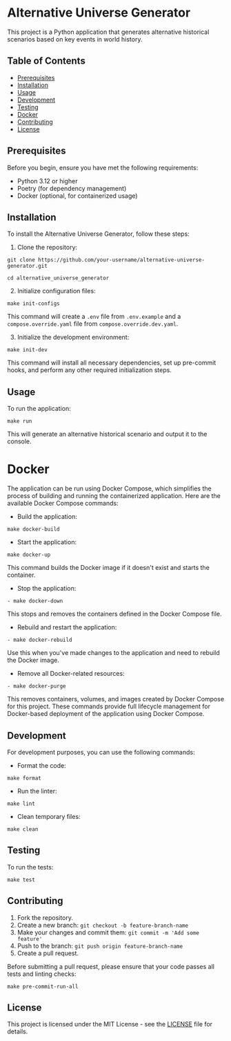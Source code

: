 # Alternative Universe Generator

This project is a Python application that generates alternative historical scenarios based on key events in world history.

## Table of Contents

- [Prerequisites](#prerequisites)
- [Installation](#installation)
- [Usage](#usage)
- [Development](#development)
- [Testing](#testing)
- [Docker](#docker)
- [Contributing](#contributing)
- [License](#license)

## Prerequisites

Before you begin, ensure you have met the following requirements:

- Python 3.12 or higher
- Poetry (for dependency management)
- Docker (optional, for containerized usage)

## Installation

To install the Alternative Universe Generator, follow these steps:

1. Clone the repository:
```
git clone https://github.com/your-username/alternative-universe-generator.git
```
```
cd alternative_universe_generator
```

2. Initialize configuration files:
```
make init-configs
```
This command will create a `.env` file from `.env.example` and a `compose.override.yaml` file from `compose.override.dev.yaml`.

3. Initialize the development environment:
```
make init-dev
```
This command will install all necessary dependencies, set up pre-commit hooks, and perform any other required initialization steps.

## Usage

To run the application:
```
make run
```
This will generate an alternative historical scenario and output it to the console.

# Docker

The application can be run using Docker Compose, which simplifies the process of building and running the containerized application. Here are the available Docker Compose commands:

- Build the application:
```
make docker-build
```
- Start the application:
```
make docker-up
```
This command builds the Docker image if it doesn't exist and starts the container.

- Stop the application:
```
- make docker-down
```
This stops and removes the containers defined in the Docker Compose file.
- Rebuild and restart the application:
```
- make docker-rebuild
```
Use this when you've made changes to the application and need to rebuild the Docker image.
- Remove all Docker-related resources:
```
- make docker-purge
```
This removes containers, volumes, and images created by Docker Compose for this project.
These commands provide full lifecycle management for Docker-based deployment of the application using Docker Compose.

## Development

For development purposes, you can use the following commands:
- Format the code:
```
make format
```
- Run the linter:
```
make lint
```
- Clean temporary files:
```
make clean
```
## Testing

To run the tests:
```
make test
```

## Contributing

1. Fork the repository.
2. Create a new branch: `git checkout -b feature-branch-name`
3. Make your changes and commit them: `git commit -m 'Add some feature'`
4. Push to the branch: `git push origin feature-branch-name`
5. Create a pull request.

Before submitting a pull request, please ensure that your code passes all tests and linting checks:

```
make pre-commit-run-all
```

## License

This project is licensed under the MIT License - see the [LICENSE](LICENSE) file for details.

